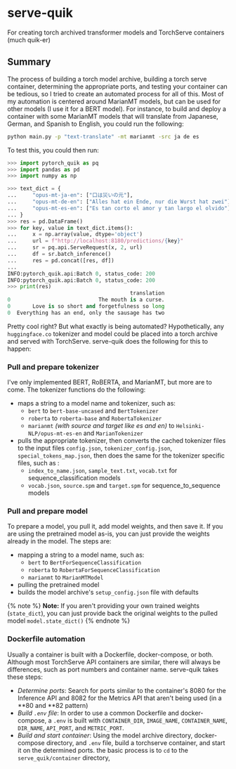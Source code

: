 # serve-quik

For creating torch archived transformer models and TorchServe containers (much quik-er)

## Summary

The process of building a torch model archive, building a torch serve container, determining the appropriate ports, and testing your container can be tedious, so I tried to create an automated process for all of this. Most of my automation is centered around MarianMT models, but can be used for other models (I use it for a BERT model). For instance, to build and deploy a container with some MarianMT models that will translate from Japanese, German, and Spanish to English, you could run the following:

``` bash
python main.py -p "text-translate" -mt marianmt -src ja de es
```

To test this, you could then run:

``` python
>>> import pytorch_quik as pq
>>> import pandas as pd
>>> import numpy as np

>>> text_dict = {
...     "opus-mt-ja-en": ["口は災いの元"],
...     "opus-mt-de-en": ["Alles hat ein Ende, nur die Wurst hat zwei"],
...     "opus-mt-es-en": ["Es tan corto el amor y tan largo el olvido"]
... }
>>> res = pd.DataFrame()
>>> for key, value in text_dict.items():
...     x = np.array(value, dtype='object')
...     url = f"http://localhost:8180/predictions/{key}"
...     sr = pq.api.ServeRequest(x, 2, url)
...     df = sr.batch_inference()
...     res = pd.concat([res, df])
... 
INFO:pytorch_quik.api:Batch 0, status_code: 200
INFO:pytorch_quik.api:Batch 0, status_code: 200
>>> print(res)
                                       translation
0                            The mouth is a curse.              
0       Love is so short and forgetfulness so long
0  Everything has an end, only the sausage has two
```

Pretty cool right? But what exactly is being automated? Hypothetically, any `huggingface.co` tokenizer and model could be placed into a torch archive and served with TorchServe. serve-quik does the following for this to happen: 

### Pull and prepare tokenizer

I've only implemented BERT, RoBERTA, and MarianMT, but more are to come. The tokenizer functions do the following:
- maps a string to a model name and tokenizer, such as:
    - `bert` to `bert-base-uncased` and `BertTokenizer`
    - `roberta` to `roberta-base` and `RobertaTokenizer`
    - `marianmt` _(with source and target like es and en)_ to `Helsinki-NLP/opus-mt-es-en` and `MarianTokenizer`
- pulls the appropriate tokenizer, then converts the cached tokenizer files to the input files `config.json`, `tokenizer_config.json`, `special_tokens_map.json`, then does the same for the tokenizer specific files, such as :
    - `index_to_name.json`, `sample_text.txt`, `vocab.txt` for sequence_classification models
    - `vocab.json`, `source.spm` and `target.spm` for sequence_to_sequence models

### Pull and prepare model

To prepare a model, you pull it, add model weights, and then save it. If you are using the pretrained model as-is, you can just provide the weights already in the model. The steps are:
- mapping a string to a model name, such as:
    - `bert` to `BertForSequenceClassification`
    - `roberta` to `RobertaForSequenceClassification`
    - `marianmt` to `MarianMTModel`
- pulling the pretrained model
- builds the model archive's `setup_config.json` file with defaults

{% note %}
**Note:** If you aren't providing your own trained weights (`state_dict`), you can just provide back the original weights to the pulled model `model.state_dict()`
{% endnote %}

### Dockerfile automation

Usually a container is built with a Dockerfile, docker-compose, or both. Although most TorchServe API containers are similar, there will always be differences, such as port numbers and container name. serve-quik takes these steps:

- _Determine ports_: Search for ports similar to the container's 8080 for the Inference API and 8082 for the Metrics API that aren't being used (in a **80 and **82 pattern)
- _Build `.env` file_: In order to use a common Dockerfile and docker-compose, a `.env` is built with `CONTAINER_DIR`, `IMAGE_NAME`, `CONTAINER_NAME`, `DIR_NAME`, `API_PORT`, and `METRIC_PORT`.
- _Build and start container_: Using the model archive directory, docker-compose directory, and `.env` file, build a torchserve container, and start it on the determined ports. the basic process is to `cd` to the `serve_quik/container` directory, 


